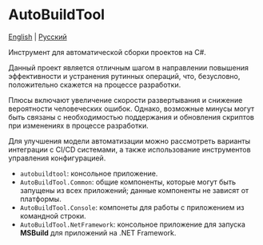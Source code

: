 # AutoBuildTool

[English](README.md) | [Русский](README.ru.md)

Инструмент для автоматической сборки проектов на C#.

Данный проект является отличным шагом в направлении повышения эффективности и устранения рутинных операций, что, безусловно, положительно скажется на процессе разработки.

Плюсы включают увеличение скорости развертывания и снижение вероятности человеческих ошибок. Однако, возможные минусы могут быть связаны с необходимостью поддержания и обновления скриптов при изменениях в процессе разработки.

Для улучшения модели автоматизации можно рассмотреть варианты интеграции с CI/CD системами, а также использование инструментов управления конфигурацией.

- `autobuildtool`: консольное приложение.
- `AutoBuildTool.Common`: общие компоненты, которые могут быть запущены из всех приложений; данные компоненты не зависят от платформы.
- `AutoBuildTool.Console`: компонеты для работы с приложением из командной строки.
- `AutoBuildTool.NetFramework`: консольное приложение для запуска **MSBuild** для приложений на .NET Framework.
